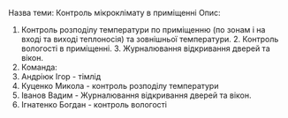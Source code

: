 ﻿
Назва теми:
Контроль мікроклімату в приміщенні
Опис:
1. Контроль розподілу температури по приміщенню (по зонам і на вході та виході теплоносія) та зовнішньої температури. 2. Контроль вологості в приміщенні. 3. Журналювання відкривання дверей та вікон.
2. Команда:
3. Андрiюк Iгор - тімлід
4. Куценко Микола - контроль розподiлу температури
5. Iванов Вадим - Журналювання відкривання дверей та вікон.
6. Iгнатенко Богдан - контроль вологостi


